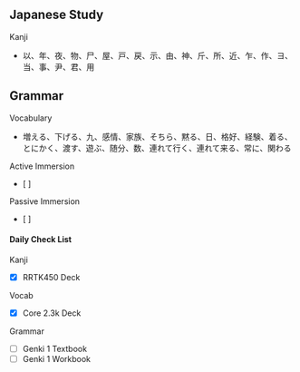 ## Japanese Study

Kanji
- 以、年、夜、物、尸、屋、戸、戻、示、由、神、斤、所、近、乍、作、ヨ、当、事、尹、君、用

Grammar
- 

Vocabulary
- 増える、下げる、九、感情、家族、そちら、黙る、日、格好、経験、着る、とにかく、渡す、遊ぶ、随分、数、連れて行く、連れて来る、常に、関わる

Active Immersion
- [ ] 

Passive Immersion
- [ ] 

#### Daily Check List
Kanji
- [x] RRTK450 Deck

Vocab
- [x] Core 2.3k Deck

Grammar
- [ ] Genki 1 Textbook
- [ ] Genki 1 Workbook